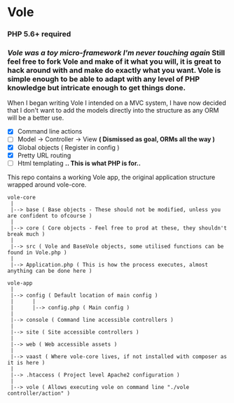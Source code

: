 # Vole

### PHP 5.6+ required

### *Vole was a toy micro-framework I'm never touching again* Still feel free to fork Vole and make of it what you will, it is great to hack around with and make do exactly what you want. Vole is simple enough to be able to adapt with any level of PHP knowledge but intricate enough to get things done.

When I began writing Vole I intended on a MVC system, I have now decided that I don't want to add the models directly into the structure as any ORM will be a better use.
- [x] Command line actions
- [ ]  Model -> Controller -> View **( Dismissed as goal, ORMs all the way )**
- [x] Global objects ( Register in config )
- [x] Pretty URL routing
- [ ] Html templating **.. This is what PHP is for..**

This repo contains a working Vole app, the original application structure wrapped around vole-core.
```
vole-core
 |
 |--> base ( Base objects - These should not be modified, unless you are confident to ofcourse )
 |
 |--> core ( Core objects - Feel free to prod at these, they shouldn't break much )
 |
 |--> src ( Vole and BaseVole objects, some utilised functions can be found in Vole.php )
 |
 |--> Application.php ( This is how the process executes, almost anything can be done here )

vole-app
 |
 |--> config ( Default location of main config )
 |      |
 |      |--> config.php ( Main config )
 |
 |--> console ( Command line accessible controllers )
 |
 |--> site ( Site accessible controllers )
 |
 |--> web ( Web accessible assets )
 |
 |--> vaast ( Where vole-core lives, if not installed with composer as it is here )
 |
 |--> .htaccess ( Project level Apache2 configuration )
 |
 |--> vole ( Allows executing vole on command line "./vole controller/action" )
 ```
